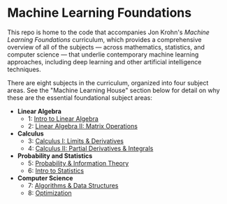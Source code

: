 # Machine Learning Foundations

This repo is home to the code that accompanies Jon Krohn's *Machine Learning Foundations* curriculum, which provides a comprehensive overview of all of the subjects — across mathematics, statistics, and computer science — that underlie contemporary machine learning approaches, including deep learning and other artificial intelligence techniques.

There are eight subjects in the curriculum, organized into four subject areas. See the "Machine Learning House" section below for detail on why these are the essential foundational subject areas: 

* **Linear Algebra**
   * 1: [Intro to Linear Algebra](https://github.com/NicolasJorquera/ML-Foundations/blob/main/1-intro-to-linear-algebra.ipynb)
   * 2: [Linear Algebra II: Matrix Operations](https://github.com/NicolasJorquera/ML-Foundations/blob/main/2-linear-algebra.ipynb)
* **Calculus**
   * 3: [Calculus I: Limits & Derivatives](https://github.com/NicolasJorquera/ML-Foundations/blob/main/3-calculus-i.ipynb)
   * 4: [Calculus II: Partial Derivatives & Integrals](https://github.com/NicolasJorquera/ML-Foundations/blob/main/4-calculus-ii.ipynb)
* **Probability and Statistics**
   * 5: [Probability & Information Theory](https://github.com/NicolasJorquera/ML-Foundations/blob/main/5-probability.ipynb)
   * 6: [Intro to Statistics](https://github.com/NicolasJorquera/ML-Foundations/blob/main/6-statistics.ipynb)
* **Computer Science**
   * 7: [Algorithms & Data Structures](https://github.com/NicolasJorquera/ML-Foundations/blob/main/7-data-structures.ipynb)
   * 8: [Optimization](https://github.com/NicolasJorquera/ML-Foundations/blob/main/8-optimization.ipynb)
